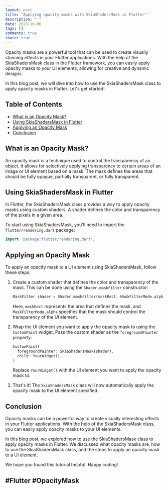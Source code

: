 ```yaml
---
layout: post
title: "Applying opacity masks with SkiaShadersMask in Flutter"
description: " "
date: 2023-10-06
tags: []
comments: true
share: true
---
```


Opacity masks are a powerful tool that can be used to create visually stunning effects in your Flutter applications. With the help of the SkiaShadersMask class in the Flutter framework, you can easily apply opacity masks to your UI elements, allowing for creative and dynamic designs.

In this blog post, we will dive into how to use the SkiaShadersMask class to apply opacity masks in Flutter. Let's get started!

## Table of Contents
- [What is an Opacity Mask?](#what-is-an-opacity-mask)
- [Using SkiaShadersMask in Flutter](#using-skiashadersmask-in-flutter)
- [Applying an Opacity Mask](#applying-an-opacity-mask)
- [Conclusion](#conclusion)

## What is an Opacity Mask?

An opacity mask is a technique used to control the transparency of an object. It allows for selectively applying transparency to certain areas of an image or UI element based on a mask. The mask defines the areas that should be fully opaque, partially transparent, or fully transparent.

## Using SkiaShadersMask in Flutter

In Flutter, the SkiaShadersMask class provides a way to apply opacity masks using custom shaders. A shader defines the color and transparency of the pixels in a given area.

To start using SkiaShadersMask, you'll need to import the `flutter/rendering.dart` package:

```dart
import 'package:flutter/rendering.dart';
```

## Applying an Opacity Mask

To apply an opacity mask to a UI element using SkiaShadersMask, follow these steps:

1. Create a custom shader that defines the color and transparency of the mask. This can be done using the `Shader.maskFilter` constructor:

   ```dart
   MaskFilter shader = Shader.maskFilter(maskRect, MaskFilterMode.alpha)
   ```

   Here, `maskRect` represents the area that defines the mask, and `MaskFilterMode.alpha` specifies that the mask should control the transparency of the UI element.

2. Wrap the UI element you want to apply the opacity mask to using the `CustomPaint` widget. Pass the custom shader as the `foregroundPainter` property:

   ```dart
   CustomPaint(
     foregroundPainter: SkiaShadersMask(shader),
     child: YourWidget(),
   )
   ```

   Replace `YourWidget()` with the UI element you want to apply the opacity mask to.

3. That's it! The `SkiaShadersMask` class will now automatically apply the opacity mask to the UI element specified.

## Conclusion

Opacity masks can be a powerful way to create visually interesting effects in your Flutter applications. With the help of the SkiaShadersMask class, you can easily apply opacity masks to your UI elements.

In this blog post, we explored how to use the SkiaShadersMask class to apply opacity masks in Flutter. We discussed what opacity masks are, how to use the SkiaShadersMask class, and the steps to apply an opacity mask to a UI element.

We hope you found this tutorial helpful. Happy coding!

## #Flutter #OpacityMask